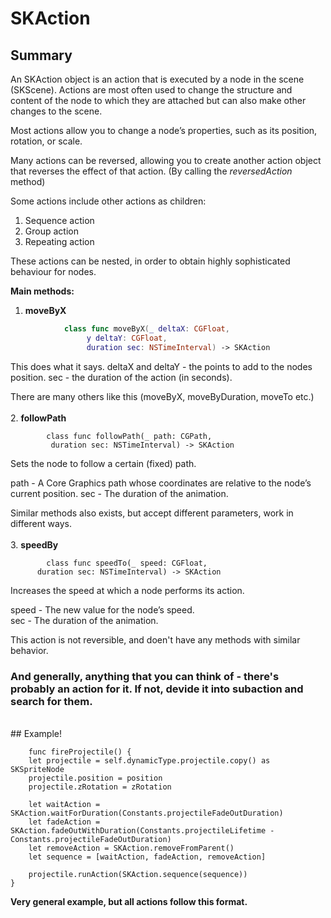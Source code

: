 # SKAction


## Summary

An SKAction object is an action that is executed by a node in the scene (SKScene). Actions are most often used to change the structure and content of the node to which they are attached but can also make other changes to the scene. 

Most actions allow you to change a node’s properties, such as its position, rotation, or scale. 

Many actions can be reversed, allowing you to create another action object that reverses the effect of that action. (By calling the _reversedAction_ method)

Some actions include other actions as children:
1. Sequence action
2. Group action
3. Repeating action

These actions can be nested, in order to obtain highly sophisticated behaviour for nodes.


__Main methods:__

1. __moveByX__

```Swift
		    class func moveByX(_ deltaX: CGFloat,
                 y deltaY: CGFloat,
          		 duration sec: NSTimeInterval) -> SKAction
```

This does what it says. 
deltaX and deltaY - the points to add to the nodes position. 
sec - the duration of the action (in seconds).

There are many others like this (moveByX, moveByDuration, moveTo etc.)	<br />	    
2. __followPath__<br />

		    class func followPath(_ path: CGPath,
             duration sec: NSTimeInterval) -> SKAction
Sets the node to follow a certain (fixed) path.


path - A Core Graphics path whose coordinates are relative to the node’s current position.
sec	 - The duration of the animation.

Similar methods also exists, but accept different parameters, work in different ways. <br /> <br />
3. __speedBy__

		    class func speedTo(_ speed: CGFloat,
          duration sec: NSTimeInterval) -> SKAction
Increases the speed at which a node performs its action.

speed - The new value for the node’s speed.<br />
sec	 - The duration of the animation.

This action is not reversible, and doen't have any methods with similar behavior.

### And generally, anything that you can think of - there's probably an action for it. If not, devide it into subaction and search for them.
<br />
## Example!

		func fireProjectile() {
        let projectile = self.dynamicType.projectile.copy() as SKSpriteNode
        projectile.position = position
        projectile.zRotation = zRotation
        
        let waitAction = SKAction.waitForDuration(Constants.projectileFadeOutDuration)
        let fadeAction = SKAction.fadeOutWithDuration(Constants.projectileLifetime - Constants.projectileFadeOutDuration)
        let removeAction = SKAction.removeFromParent()
        let sequence = [waitAction, fadeAction, removeAction]
 
        projectile.runAction(SKAction.sequence(sequence))      
    }
	
__Very general example, but all actions follow this format.__
	    